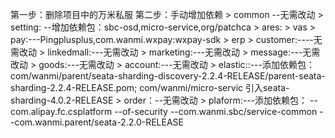       
第一步：删除项目中的万米私服
第二步：手动增加依赖
      > common  --无需改动
      > setting:  --增加依赖包：sbc-osd,micro-service,org/patchca
      > ares:
      > vas
      > pay:---Pingplusplus,com.wanmi.wxpay:wxpay-sdk
      > erp
      > customer:----无需改动
      > linkedmall:---无需改动
      > marketing:---无需改动
      > message:---无需改动
      > goods:---无需改动
      > account:---无需改动
      > elastic::---添加依赖包：com/wanmi/parent/seata-sharding-discovery-2.2.4-RELEASE/parent-seata-sharding-2.2.4-RELEASE.pom;
                            com/wanmi/micro-servic 引入seata-sharding-4.0.2-RELEASE
      > order：--无需改动
      > plaform:---添加依赖包： --com.alipay.fc.csplatform 
                            --of-security
                            --com.wanmi.sbc/service-common
                            --com.wanmi.parent/seata-2.2.0-RELEASE      